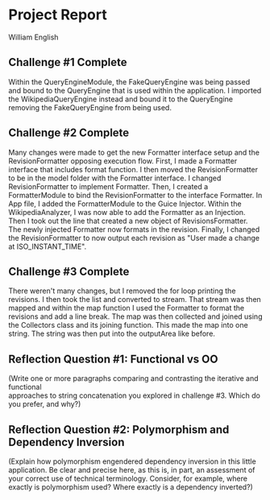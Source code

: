 # Project Report

William English

## Challenge #1 Complete

Within the QueryEngineModule, the FakeQueryEngine was being passed and bound to the QueryEngine that is used within the application. 
I imported the WikipediaQueryEngine instead and bound it to the QueryEngine removing the FakeQueryEngine from being used.

## Challenge #2 Complete

Many changes were made to get the new Formatter interface setup and the RevisionFormatter opposing execution flow. 
First, I made a Formatter interface that includes format function. I then moved the RevisionFormatter to be in the model folder with the Formatter interface. I changed RevisionFormatter to implement Formatter.
Then, I created a FormatterModule to bind the RevisionFormatter to the interface Formatter. In App file, I added the FormatterModule to the Guice Injector. 
Within the WikipediaAnalyzer, I was now able to add the Formatter as an Injection. Then I took out the line that created a new object of RevisionsFormatter. The newly injected Formatter now formats in the revision. 
Finally, I changed the RevisionFormatter to now output each revision as "User made a change at ISO_INSTANT_TIME".


## Challenge #3 Complete

There weren't many changes, but I removed the for loop printing the revisions. I then took the list and converted to stream. That stream was then mapped and within the map function I used the Formatter to format the revisions and add a line break.
The map was then collected and joined using the Collectors class and its joining function. This made the map into one string. The string was then put into the outputArea like before.

## Reflection Question #1: Functional vs OO

(Write one or more paragraphs comparing and contrasting the iterative and functional  
approaches to string concatenation you explored in challenge #3. Which do you
prefer, and why?)

## Reflection Question #2: Polymorphism and Dependency Inversion

(Explain how polymorphism engendered dependency inversion in this little
application. Be clear and precise here, as this is, in part, an assessment of
your correct use of technical terminology.
Consider, for example, where exactly is polymorphism used?
Where exactly is a dependency inverted?)

